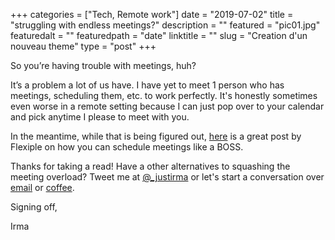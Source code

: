 +++
categories = ["Tech, Remote work"]
date = "2019-07-02"
title = "struggling with endless meetings?"
description = ""
featured = "pic01.jpg"
featuredalt = ""
featuredpath = "date"
linktitle = ""
slug = "Creation d'un nouveau theme"
type = "post"
+++

So you’re having trouble with meetings, huh?

It’s a problem a lot of us have. I have yet to meet 1 person who has meetings, scheduling them, etc. to work perfectly. It's honestly sometimes even worse in a remote setting because I can just pop over to your calendar and pick anytime I please to meet with you.

In the meantime, while that is being figured out, [here](https://blog.flexiple.com/schedule-meetings-like-a-boss/) is a great post by Flexiple on how you can schedule meetings like a BOSS.

Thanks for taking a read! Have a other alternatives to squashing the meeting overload? Tweet me at [@\_justirma](https://twitter.com/_justirma) or let's start a conversation over [email](https://techbizdesign@justirma.com) or [coffee](https://calendly.com/_justirma/1on1-call).

Signing off,

Irma
